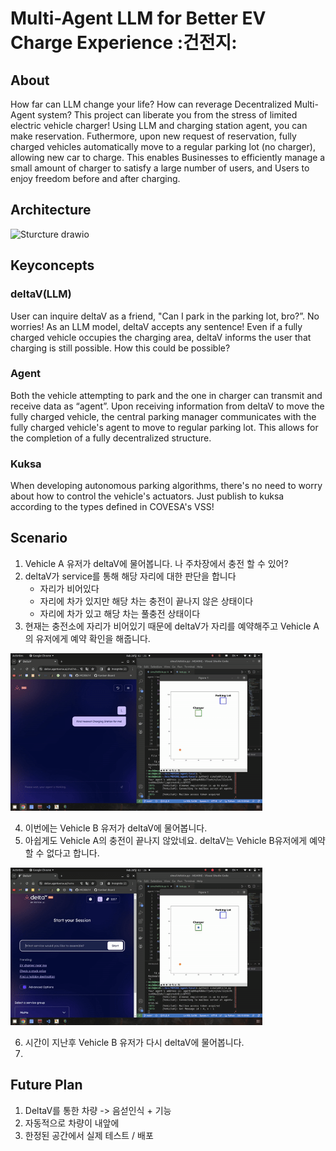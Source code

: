 # Multi-Agent LLM for Better EV Charge Experience :건전지:

## About
How far can LLM change your life? How can reverage Decentralized Multi-Agent system?
This project can liberate you from the stress of limited electric vehicle charger! Using LLM and charging station agent, you can make reservation. Futhermore, upon new request of reservation, fully charged vehicles automatically move to a regular parking lot (no charger), allowing new car to charge.
This enables Businesses to efficiently manage a small amount of charger to satisfy a large number of users, and Users to enjoy freedom before and after charging.

## Architecture
![Sturcture drawio](https://github.com/Bosch-ConnectedExperience-2024/MEMINE/assets/97211801/c1989442-4d75-46c4-9c69-880f1068c9ab)

## Keyconcepts
### **deltaV(LLM)**
  
User can inquire deltaV as a friend, "Can I park in the parking lot, bro?”. No worries! 
As an LLM model, deltaV accepts any sentence! 
Even if a fully charged vehicle occupies the charging area, deltaV informs the user that charging is still possible. 
How this could be possible?

### **Agent**
  
Both the vehicle attempting to park and the one in charger can transmit and receive data as “agent”. 
Upon receiving information from deltaV to move the fully charged vehicle, the central parking manager communicates with the fully charged vehicle's agent to move to regular parking lot.
This allows for the completion of a fully decentralized structure.

### **Kuksa**

When developing autonomous parking algorithms, there's no need to worry about how to control the vehicle's actuators. 
Just publish to kuksa according to the types defined in COVESA's VSS!

## Scenario
1. Vehicle A 유저가 deltaV에 물어봅니다. 나 주차장에서 충전 할 수 있어?
2. deltaV가 service를 통해 해당 자리에 대한 판단을 합니다
    * 자리가 비어있다
    * 자리에 차가 있지만 해당 차는 충전이 끝나지 않은 상태이다
    * 자리에 차가 있고 해당 차는 풀충전 상태이다
3. 현재는 충전소에 자리가 비어있기 때문에 deltaV가 자리를 예약해주고 Vehicle A의 유저에게 예약 확인을 해줍니다.

<img src=/demo/scenario1.gif alt="scenario1" width="80%" height="80%"/>

4. 이번에는 Vehicle B 유저가 deltaV에 물어봅니다.
5. 아쉽게도 Vehicle A의 충전이 끝나지 않았네요. deltaV는 Vehicle B유저에게 예약할 수 없다고 합니다.

<img src=/demo/scenario2.gif alt="scenario1" width="80%" height="80%"/>

6. 시간이 지난후 Vehicle B 유저가 다시 deltaV에 물어봅니다.
7. 


## Future Plan
1. DeltaV를 통한 차량 -> 음섣인식 + 기능
3. 자동적으로 차량이 내앞에
4. 한정된 공간에서 실제 테스트 / 배포
